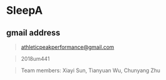 # SleepA

## gmail address
>athleticpeakperformance@gmail.com

>2018um441

>Team members: Xiayi Sun, Tianyuan Wu, Chunyang Zhu

